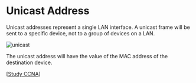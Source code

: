 # Unicast Address

Unicast addresses represent a single LAN interface.
A unicast frame will be sent to a specific device, not to a group of devices on a LAN.

<img src="https://www.dropbox.com/s/olyjg3hn7z66v90/unicast.png?dl=1" alt="unicast" class="inline" />

The unicast address will have the value of the MAC address of the destination device.

[[Study CCNA](https://study-ccna.com/unicast-multicast-and-broadcast-addresses/)]
